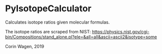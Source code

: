 # PyIsotopeCalculator
Calculates isotope ratios given molecular formulas.

The isotope ratios are scraped from NIST: https://physics.nist.gov/cgi-bin/Compositions/stand_alone.pl?ele=&all=all&ascii=ascii2&isotype=some

Corin Wagen, 2019
